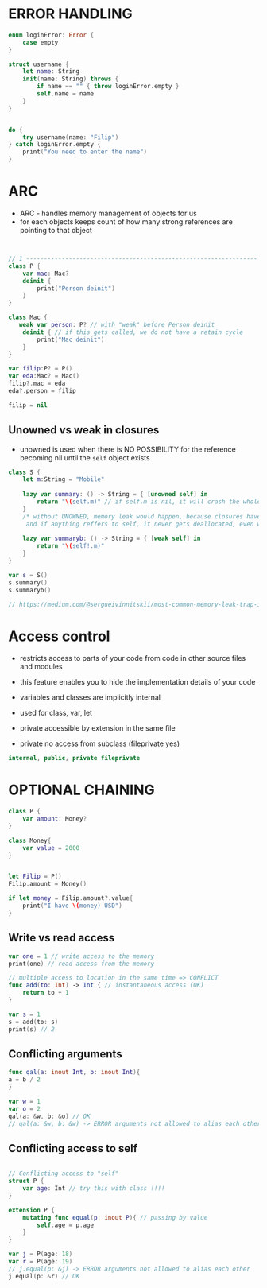 # ERROR HANDLING

```swift
enum loginError: Error {
    case empty
}

struct username {
    let name: String
    init(name: String) throws {
        if name == "" { throw loginError.empty }
        self.name = name
    }
}


do {
    try username(name: "Filip")
} catch loginError.empty {
    print("You need to enter the name")
}

```



# ARC
* ARC - handles memory management of objects for us
* for each objects keeps count of how many strong references are pointing to that object

```swift


// 1 -----------------------------------------------------------------
class P {
    var mac: Mac?
    deinit {
        print("Person deinit")
    }
}

class Mac {
   weak var person: P? // with "weak" before Person deinit
    deinit { // if this gets called, we do not have a retain cycle
        print("Mac deinit")
    }
}

var filip:P? = P()
var eda:Mac? = Mac()
filip?.mac = eda
eda?.person = filip

filip = nil
```


## Unowned vs weak in closures
* unowned is used when there is NO POSSIBILITY for the reference becoming nil until the ```self``` object exists

```swift
class S {
    let m:String = "Mobile"
    
    lazy var summary: () -> String = { [unowned self] in
        return "\(self.m)" // if self.m is nil, it will crash the whole program
    }
    /* without UNOWNED, memory leak would happen, because closures have to capture entire block
     and if anything reffers to self, it never gets deallocated, even when the "S" class may have been deallocated */
    
    lazy var summaryb: () -> String = { [weak self] in
        return "\(self!.m)"
    }
}

var s = S()
s.summary()
s.summaryb()

// https://medium.com/@sergueivinnitskii/most-common-memory-leak-trap-in-swift-4565dbae5445

```




# Access control
* restricts access to parts of your code from code in other source files and modules
* this feature enables you to hide the implementation details of your code
* variables and classes are implicitly internal
* used for class, var, let

* private accessible by extension in the same file
* private no access from subclass (fileprivate yes)

```swift
internal, public, private fileprivate
```


# OPTIONAL CHAINING
```swift
class P {
    var amount: Money?
}

class Money{
    var value = 2000
}


let Filip = P()
Filip.amount = Money()

if let money = Filip.amount?.value{
    print("I have \(money) USD")
}
```


## Write vs read access
```swift
var one = 1 // write access to the memory
print(one) // read access from the memory
```

```swift
// multiple access to location in the same time => CONFLICT
func add(to: Int) -> Int { // instantaneous access (OK)
    return to + 1
}

var s = 1
s = add(to: s)
print(s) // 2

```


## Conflicting arguments
```swift
func qal(a: inout Int, b: inout Int){
a = b / 2
}

var w = 1
var o = 2
qal(a: &w, b: &o) // OK
// qal(a: &w, b: &w) -> ERROR arguments not allowed to alias each other
```

## Conflicting access to self

```swift

// Conflicting access to "self"
struct P {
    var age: Int // try this with class !!!!
}

extension P {
    mutating func equal(p: inout P){ // passing by value
        self.age = p.age
    }
}

var j = P(age: 18)
var r = P(age: 19)
// j.equal(p: &j) -> ERROR arguments not allowed to alias each other
j.equal(p: &r) // OK
```
